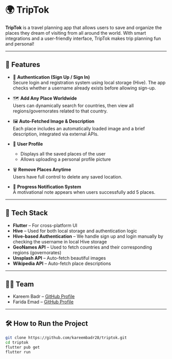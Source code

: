 # 🌍 TripTok

**TripTok** is a travel planning app that allows users to save and organize the places they dream of visiting from all around the world. With smart integrations and a user-friendly interface, TripTok makes trip planning fun and personal!

---

## 🚀 Features

- 🔐 **Authentication (Sign Up / Sign In)**  
  Secure login and registration system using local storage (Hive). The app checks whether a username already exists before allowing sign-up.

- 🗺️ **Add Any Place Worldwide**  
  Users can dynamically search for countries, then view all regions/governorates related to that country.

- 🖼️ **Auto-Fetched Image & Description**  
  Each place includes an automatically loaded image and a brief description, integrated via external APIs.

- 👤 **User Profile**  
  - Displays all the saved places of the user  
  - Allows uploading a personal profile picture

- 🗑️ **Remove Places Anytime**  
  Users have full control to delete any saved location.

- 🎉 **Progress Notification System**  
  A motivational note appears when users successfully add 5 places.

---

## 🧠 Tech Stack

- **Flutter** – For cross-platform UI  
- **Hive** – Used for both local storage and authentication logic  
- **Hive-based Authentication** – We handle sign up and login manually by checking the username in local Hive storage  
- **GeoNames API** – Used to fetch countries and their corresponding regions (governorates)  
- **Unsplash API** – Auto-fetch beautiful images  
- **Wikipedia API** – Auto-fetch place descriptions

---


## 👨‍💻 Team

- Kareem Badr – [GitHub Profile](https://github.com/kareembadr28)
- Farida Emad – [GitHub Profile](https://github.com/faridaemadibrahim)

---

## 🛠️ How to Run the Project

```bash
git clone https://github.com/kareembadr28/triptok.git
cd triptok
flutter pub get
flutter run
